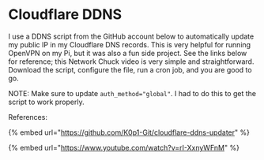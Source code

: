 # Cloudflare DDNS

I use a DDNS script from the GitHub account below to automatically update my public IP in my Cloudflare DNS records. This is very helpful for running OpenVPN on my Pi, but it was also a fun side project. See the links below for reference; this Network Chuck video is very simple and straightforward. Download the script, configure the file, run a cron job, and you are good to go.

NOTE: Make sure to update `auth_method="global"`. I had to do this to get the script to work properly.&#x20;

References:

{% embed url="https://github.com/K0p1-Git/cloudflare-ddns-updater" %}

{% embed url="https://www.youtube.com/watch?v=rI-XxnyWFnM" %}

